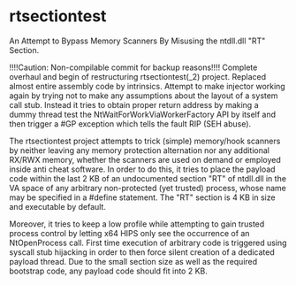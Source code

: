 # rtsectiontest
An Attempt to Bypass Memory Scanners By Misusing the ntdll.dll "RT" Section.


!!!!Caution: Non-compilable commit for backup reasons!!!!
Complete overhaul and begin of restructuring rtsectiontest(_2) project. Replaced almost entire assembly code by intrinsics. Attempt to make injector working again by trying not to make any assumptions about the layout of a system call stub. Instead it tries to obtain proper return address by making a dummy thread test the NtWaitForWorkViaWorkerFactory API by itself and then trigger a #GP exception which tells the fault RIP (SEH abuse).


The rtsectiontest project attempts to trick (simple) memory/hook scanners by neither leaving any memory protection alternation nor any additional RX/RWX memory, whether the scanners are used on demand or employed inside anti cheat software.
In order to do this, it tries to place the payload code within the last 2 KB of an undocumented section "RT" of ntdll.dll in the VA space of any arbitrary non-protected (yet trusted) process, whose name may be specified in a #define statement.
The "RT" section is 4 KB in size and executable by default.

Moreover, it tries to keep a low profile while attempting to gain trusted process control by letting x64 HIPS only see the occurrence of an NtOpenProcess call.
First time execution of arbitrary code is triggered using syscall stub hijacking in order to then force silent creation of a dedicated payload thread.
Due to the small section size as well as the required bootstrap code, any payload code should fit into 2 KB.

